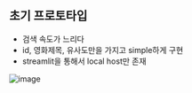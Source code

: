 ## 초기 프로토타입

- 검색 속도가 느리다
- id, 영화제목, 유사도만을 가지고 simple하게 구현
- streamlit을 통해서 local host만 존재

![image](https://user-images.githubusercontent.com/86671456/177008375-29759b9d-6d8d-47bd-8354-ccea0ef51221.png)
